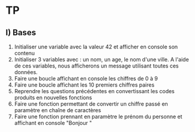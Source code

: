 TP
===

I) Bases
--------

1. Initialiser une variable avec la valeur 42 et afficher en console son contenu
1. Initialiser 3 variables avec : un nom, un age, le nom d'une ville. A l'aide de ces variables, nous afficherons un message utilisant toutes ces données.
1. Faire une boucle affichant en console les chiffres de 0 à 9
1. Faire une boucle affichant les 10 premiers chiffres paires
1. Reprendre les questions précédentes en convertissant les codes produits en nouvelles fonctions
1. Faire une fonction permettant de convertir un chiffre passé en paramètre en chaîne de caractères
1. Faire une fonction prennant en paramètre le prénom du personne et affichant en console "Bonjour <prenom>"
